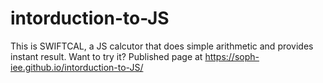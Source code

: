 # intorduction-to-JS
This is SWIFTCAL, a JS calcutor that does simple arithmetic and provides instant result.
Want to try it? Published page at  https://soph-iee.github.io/intorduction-to-JS/
